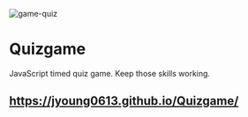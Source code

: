 ![game-quiz](https://user-images.githubusercontent.com/87405768/132859499-e55a7b73-8007-40ce-8634-25e1afc7774a.png)
# Quizgame
JavaScript timed quiz game.  Keep those skills working.

## https://jyoung0613.github.io/Quizgame/

